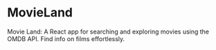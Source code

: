 # MovieLand
Movie Land: A React app for searching and exploring movies using the OMDB API. Find info on films effortlessly.
